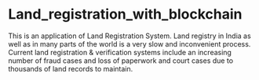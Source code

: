 # Land_registration_with_blockchain
This is an application of Land Registration System. Land registry in India as well as in many parts of the world is a very slow and inconvenient process. Current land registration &amp; verification systems include an increasing number of fraud cases and loss of paperwork and court cases due to thousands of land records to maintain.
